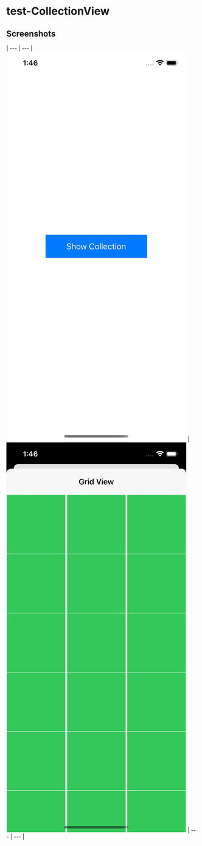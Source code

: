 # test-CollectionView



## Screenshots


| --- | --- | 
 ![](https://github.com/jervygu/test-CollectionView/blob/master/screenshots/Simulator%20Screen%20Shot%20-%20iPhone%2012%20-%202021-06-25%20at%2013.46.09.png) | ![](https://github.com/jervygu/test-CollectionView/blob/master/screenshots/Simulator%20Screen%20Shot%20-%20iPhone%2012%20-%202021-06-25%20at%2013.46.12.png) | --- | --- |

